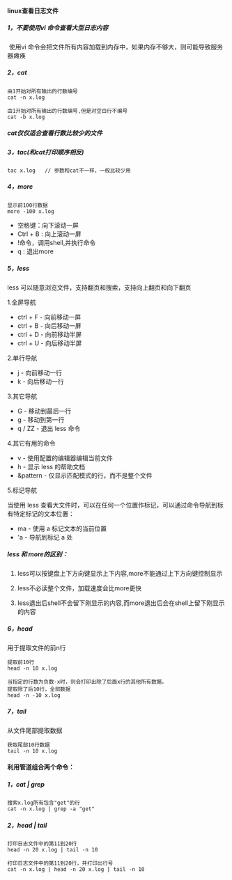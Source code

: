 #### linux查看日志文件

##### 1，不要使用vi 命令查看大型日志内容

​		使用vi 命令会把文件所有内容加载到内存中，如果内存不够大，则可能导致服务器瘫痪

##### 2，cat

```
由1开始对所有输出的行数编号
cat -n x.log

由1开始对所有输出的行数编号,但是对空白行不编号
cat -b x.log
```

##### cat仅仅适合查看行数比较少的文件



##### 3，tac(和cat打印顺序相反)

```
tac x.log   // 参数和cat不一样，一般比较少用
```



##### 4，more

```
显示前100行数据
more -100 x.log
```

- 空格键：向下滚动一屏
- Ctrl + B : 向上滚动一屏
- !命令，调用shell,并执行命令
- q : 退出more



##### 5，less

less 可以随意浏览文件，支持翻页和搜索，支持向上翻页和向下翻页

1.全屏导航

- ctrl + F - 向前移动一屏
- ctrl + B - 向后移动一屏
- ctrl + D - 向前移动半屏
- ctrl + U - 向后移动半屏

2.单行导航

- j - 向前移动一行
- k - 向后移动一行

3.其它导航

- G - 移动到最后一行
- g - 移动到第一行
- q / ZZ - 退出 less 命令

4.其它有用的命令

- v - 使用配置的编辑器编辑当前文件
- h - 显示 less 的帮助文档
- &pattern - 仅显示匹配模式的行，而不是整个文件

5.标记导航

当使用 less 查看大文件时，可以在任何一个位置作标记，可以通过命令导航到标有特定标记的文本位置：

- ma - 使用 a 标记文本的当前位置
- 'a - 导航到标记 a 处



##### less 和 more的区别：

1. less可以按键盘上下方向键显示上下内容,more不能通过上下方向键控制显示
2. less不必读整个文件，加载速度会比more更快

3. less退出后shell不会留下刚显示的内容,而more退出后会在shell上留下刚显示的内容



##### 6，head

用于提取文件的前n行

```
提取前10行
head -n 10 x.log

当指定的行数为负数-x时，则会打印出除了后面x行的其他所有数据。
提取除了后10行，全部数据
head -n -10 x.log
```



##### 7，tail

从文件尾部提取数据

```
获取尾部10行数据
tail -n 10 x.log
```



#### 利用管道组合两个命令：

##### 1，cat | grep

```
搜索x.log所有包含"get"的行
cat -n x.log | grep -a "get"
```



##### 2，head | tail

```
打印日志文件中的第11到20行
head -n 20 x.log | tail -n 10

打印日志文件中的第11到20行，并打印出行号
cat -n x.log | head -n 20 x.log | tail -n 10
```



